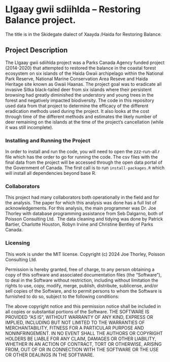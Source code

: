 
<!-- README.md is generated from README.Rmd. Please edit that file -->

# Llgaay gwii sdiihlda – Restoring Balance project.

The title is in the Skidegate dialect of Xaayda /Haida for Restoring
Balance.

## Project Description

The Llgaay gwii sdiihlda project was a Parks Canada Agency funded
project (2014-2020) that attempted to restored the balance in the
coastal forest ecosystem on six islands of the Haida Gwaii archipelago
within the National Park Reserve, National Marine Conservation Area
Reseve and Haida Heritage site known as Gwaii Haanas. The project goal
was to eradicate all invasive Sitka black-tailed deer from six islands
where their persistent browsing had greatly diminished the understory
and young trees in the forest and negatively impacted biodiversity. The
code in this repository used data from that project to determine the
efficacy of the different eradication methods used during the project.
It also looks at the cost through time of the different methods and
estimates the likely number of deer remaining on the islands at the time
of the project’s cancellation (while it was still incomplete).

### Installing and Running the Project

In order to install and run the code, you will need to open the
zzz-run-all.r file which has the order to go for running the code. The
csv files with the final data from the project will be accessed through
the open data portal of the Government of Canada. The first call is to
run `install-packages.R` which will install all dependencies beyond base
R.

### Collaborators

This project had many collaborators both operationally in the field and
for the analysis. The paper for which this analysis was done has a full
list of acknowledgements. For this analysis, the main programmer was
Dr. Joe Thorley with database programming assistance from Seb Dalgarno,
both of Poisson Consulting Ltd.  The data cleaning and tidying was done
by Patrick Bartier, Charlotte Houston, Robyn Irvine and Christine
Bentley of Parks Canada.

### Licensing

This work is under the MIT license. Copyright (c) 2024 Joe Thorley,
Poisson Consulting Ltd.

Permission is hereby granted, free of charge, to any person obtaining a
copy of this software and associated documentation files (the
“Software”), to deal in the Software without restriction, including
without limitation the rights to use, copy, modify, merge, publish,
distribute, sublicense, and/or sell copies of the Software, and to
permit persons to whom the Software is furnished to do so, subject to
the following conditions:

The above copyright notice and this permission notice shall be included
in all copies or substantial portions of the Software. THE SOFTWARE IS
PROVIDED “AS IS”, WITHOUT WARRANTY OF ANY KIND, EXPRESS OR IMPLIED,
INCLUDING BUT NOT LIMITED TO THE WARRANTIES OF MERCHANTABILITY, FITNESS
FOR A PARTICULAR PURPOSE AND NONINFRINGEMENT. IN NO EVENT SHALL THE
AUTHORS OR COPYRIGHT HOLDERS BE LIABLE FOR ANY CLAIM, DAMAGES OR OTHER
LIABILITY, WHETHER IN AN ACTION OF CONTRACT, TORT OR OTHERWISE, ARISING
FROM, OUT OF OR IN CONNECTION WITH THE SOFTWARE OR THE USE OR OTHER
DEALINGS IN THE SOFTWARE.
